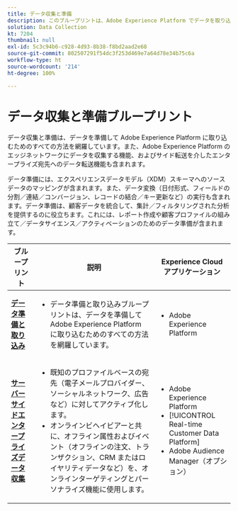 ```yaml
---
title: データ収集と準備
description: このブループリントは、Adobe Experience Platform でデータを取り込んで準備するためのすべての方法を示しています。
solution: Data Collection
kt: 7204
thumbnail: null
exl-id: 5c3c94b6-c928-4d93-8b38-f8bd2aad2e68
source-git-commit: 802507291f54dc3f253d469e7a64d78e34b75c6a
workflow-type: ht
source-wordcount: '214'
ht-degree: 100%

---
```


# データ収集と準備ブループリント

データ収集と準備は、データを準備して Adobe Experience Platform に取り込むためのすべての方法を網羅しています。また、Adobe Experience Platform のエッジネットワークにデータを収集する機能、およびサイド転送を介したエンタープライズ宛先へのデータ転送機能も含まれます。

データ準備には、エクスペリエンスデータモデル（XDM）スキーマへのソースデータのマッピングが含まれます。また、データ変換（日付形式、フィールドの分割／連結／コンバージョン、レコードの結合／キー更新など）の実行も含まれます。データ準備は、顧客データを統合して、集計／フィルタリングされた分析を提供するのに役立ちます。これには、レポート作成や顧客プロファイルの組み立て／データサイエンス／アクティベーションのためのデータ準備が含まれます。

| ブループリント | 説明 | Experience Cloud アプリケーション |
|---|---|---|
| **[データ準備と取り込み](ingestion.md)** | <ul><li>データ準備と取り込みブループリントは、データを準備して Adobe Experience Platform に取り込むためのすべての方法を網羅しています。</ul></li> | <ul><li> Adobe Experience Platform </ul></li> |
| **[サーバーサイドエンタープライズデータ収集](server-side-collection.md)** | <ul><li>既知のプロファイルベースの宛先（電子メールプロバイダー、ソーシャルネットワーク、広告など）に対してアクティブ化します。 </li><li>オンラインビヘイビアーと共に、オフライン属性およびイベント（オフラインの注文、トランザクション、CRM またはロイヤリティデータなど）を、オンラインターゲティングとパーソナライズ機能に使用します。</li></ul> | <ul><li>Adobe Experience Platform</li><li> [!UICONTROL Real-time Customer Data Platform]</li><li>Adobe Audience Manager（オプション）</li></ul> |
